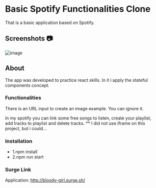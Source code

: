 # Basic Spotify Functionalities Clone

That is a basic application based on Spotify.

## Screenshots :camera:

![image](https://user-images.githubusercontent.com/66327173/91672931-c0ca4000-eb07-11ea-9ba4-b1a4f99f9e3c.png)

## About

The app was developed to practice react skills. In it i apply the stateful components concept.


### Functionalities
There is an URL input to create an image example. You can ignore it.

In my spotify you can link some free songs to listen, create your playlist, add tracks to playlist and delete tracks.
** I did not use iframe on this project, but i could...

### Installation
* 1.npm install
* 2.npm run start

### Surge Link
Application: http://bloody-girl.surge.sh/



